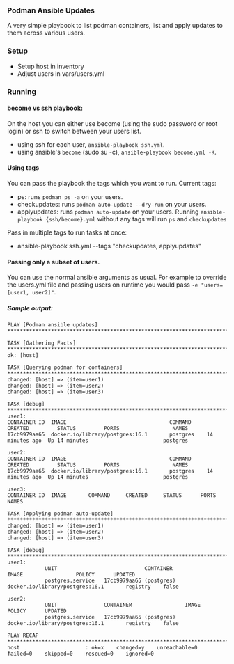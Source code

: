 ### Podman Ansible Updates

A very simple playbook to list podman containers, list and apply updates to them across various users. 

### Setup
- Setup host in inventory
- Adjust users in vars/users.yml

### Running

#### become vs ssh playbook:

On the host you can either use become (using the sudo password or root login) or ssh to switch between your users list.
- using ssh for each user, `ansible-playbook ssh.yml`.
- using ansible's `become` (sudo su -c), `ansible-playbook become.yml -K`.

#### Using tags

You can pass the playbook the tags which you want to run. 
Current tags:
- ps: runs `podman ps -a` on your users.
- checkupdates: runs `podman auto-update --dry-run` on your users.
- applyupdates: runs `podman auto-update` on your users.
Running `ansible-playbook {ssh/become}.yml` without any tags will run `ps` and `checkupdates`

Pass in multiple tags to run tasks at once:
- ansible-playbook ssh.yml --tags "checkupdates, applyupdates"


#### Passing only a subset of users.

You can use the normal ansible arguments as usual. For example to override the users.yml file and passing users on runtime you would pass `-e "users=[user1, user2]"`.

##### Sample output:

```
PLAY [Podman ansible updates] *************************************************************************************************************************************************************************************************************************

TASK [Gathering Facts] *********************************************************************************************************************************************************************************************************************
ok: [host]

TASK [Querying podman for containers] ******************************************************************************************************************************************************************************************************
changed: [host] => (item=user1)
changed: [host] => (item=user2)
changed: [host] => (item=user3)

TASK [debug] *******************************************************************************************************************************************************************************************************************************
user1:
CONTAINER ID  IMAGE                                 COMMAND     CREATED         STATUS         PORTS                 NAMES
17cb9979aa65  docker.io/library/postgres:16.1       postgres    14 minutes ago  Up 14 minutes                        postgres

user2:
CONTAINER ID  IMAGE                                 COMMAND     CREATED         STATUS         PORTS                 NAMES
17cb9979aa65  docker.io/library/postgres:16.1       postgres    14 minutes ago  Up 14 minutes                        postgres

user3:
CONTAINER ID  IMAGE       COMMAND     CREATED     STATUS      PORTS       NAMES

TASK [Applying podman auto-update] *********************************************************************************************************************************************************************************************************
changed: [host] => (item=user1)
changed: [host] => (item=user2)
changed: [host] => (item=user3)

TASK [debug] *******************************************************************************************************************************************************************************************************************************
user1: 
            UNIT                            CONTAINER                    IMAGE                 POLICY      UPDATED
            postgres.service   17cb9979aa65 (postgres)   docker.io/library/postgres:16.1       registry    false

user2: 
            UNIT               CONTAINER                 IMAGE                                 POLICY      UPDATED
            postgres.service   17cb9979aa65 (postgres)   docker.io/library/postgres:16.1       registry    false

PLAY RECAP *********************************************************************************************************************************************************************************************************************************
host                     : ok=x    changed=y    unreachable=0    failed=0    skipped=0    rescued=0    ignored=0   

```
